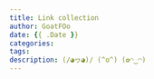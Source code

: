 ```yaml
---
title: Link collection
author: GoatFOo
date: {{ .Date }}
categories:
tags:
description: (/◕ヮ◕)/ (^o^) (✿◠‿◠)
---
```



